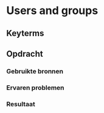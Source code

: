# Users and groups

## Keyterms

## Opdracht
### Gebruikte bronnen

### Ervaren problemen
### Resultaat
